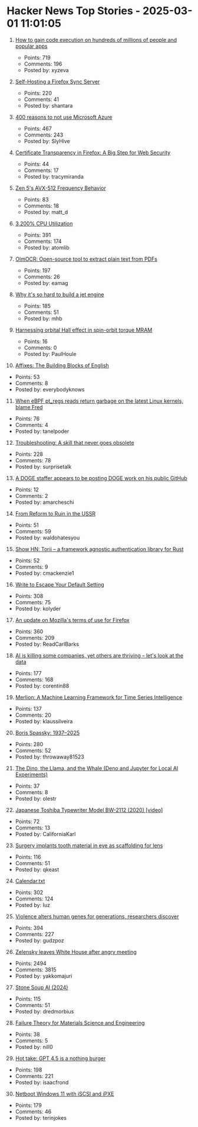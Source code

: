 # Hacker News Top Stories - 2025-03-01 11:01:05

1. [How to gain code execution on hundreds of millions of people and popular apps](https://kibty.town/blog/todesktop/)
   - Points: 719
   - Comments: 196
   - Posted by: xyzeva

2. [Self-Hosting a Firefox Sync Server](https://blog.diego.dev/posts/firefox-sync-server/)
   - Points: 220
   - Comments: 41
   - Posted by: shantara

3. [400 reasons to not use Microsoft Azure](https://azsh.it)
   - Points: 467
   - Comments: 243
   - Posted by: SlyHive

4. [Certificate Transparency in Firefox: A Big Step for Web Security](https://blog.transparency.dev/ct-in-firefox)
   - Points: 44
   - Comments: 17
   - Posted by: tracymiranda

5. [Zen 5's AVX-512 Frequency Behavior](https://chipsandcheese.com/p/zen-5s-avx-512-frequency-behavior)
   - Points: 83
   - Comments: 18
   - Posted by: matt_d

6. [3,200% CPU Utilization](https://josephmate.github.io/2025-02-26-3200p-cpu-util/)
   - Points: 391
   - Comments: 174
   - Posted by: atomlib

7. [OlmOCR: Open-source tool to extract plain text from PDFs](https://olmocr.allenai.org/)
   - Points: 197
   - Comments: 26
   - Posted by: eamag

8. [Why it's so hard to build a jet engine](https://www.construction-physics.com/p/why-its-so-hard-to-build-a-jet-engine)
   - Points: 185
   - Comments: 51
   - Posted by: mhb

9. [Harnessing orbital Hall effect in spin-orbit torque MRAM](https://www.nature.com/articles/s41467-024-55437-x)
   - Points: 16
   - Comments: 0
   - Posted by: PaulHoule

10. [Affixes: The Building Blocks of English](https://www.affixes.org/index.html)
   - Points: 53
   - Comments: 8
   - Posted by: everybodyknows

11. [When eBPF pt_regs reads return garbage on the latest Linux kernels, blame Fred](https://tanelpoder.com/posts/ebpf-pt-regs-error-on-linux-blame-fred/)
   - Points: 76
   - Comments: 4
   - Posted by: tanelpoder

12. [Troubleshooting: A skill that never goes obsolete](https://www.autodidacts.io/troubleshooting/)
   - Points: 228
   - Comments: 78
   - Posted by: surprisetalk

13. [A DOGE staffer appears to be posting DOGE work on his public GitHub](https://twitter.com/SollenbergerRC/status/1895609294810464390)
   - Points: 12
   - Comments: 2
   - Posted by: amarcheschi

14. [From Reform to Ruin in the USSR](https://www.cogitations.co/p/from-reform-to-ruin-in-the-ussr)
   - Points: 51
   - Comments: 59
   - Posted by: waldohatesyou

15. [Show HN: Torii – a framework agnostic authentication library for Rust](https://github.com/cmackenzie1/torii-rs)
   - Points: 52
   - Comments: 9
   - Posted by: cmackenzie1

16. [Write to Escape Your Default Setting](https://kupajo.com/write-to-escape-your-default-setting/)
   - Points: 308
   - Comments: 75
   - Posted by: kolyder

17. [An update on Mozilla's terms of use for Firefox](https://blog.mozilla.org/en/products/firefox/update-on-terms-of-use/)
   - Points: 360
   - Comments: 209
   - Posted by: ReadCarlBarks

18. [AI is killing some companies, yet others are thriving – let's look at the data](https://www.elenaverna.com/p/ai-is-killing-some-companies-yet)
   - Points: 177
   - Comments: 168
   - Posted by: corentin88

19. [Merlion: A Machine Learning Framework for Time Series Intelligence](https://github.com/salesforce/Merlion)
   - Points: 137
   - Comments: 20
   - Posted by: klaussilveira

20. [Boris Spassky: 1937–2025](https://en.chessbase.com/post/boris-spassky-1937-2025)
   - Points: 280
   - Comments: 52
   - Posted by: throwaway81523

21. [The Dino, the Llama, and the Whale (Deno and Jupyter for Local AI Experiments)](https://deno.com/blog/the-dino-llama-and-whale)
   - Points: 37
   - Comments: 8
   - Posted by: olestr

22. [Japanese Toshiba Typewriter Model BW-2112 (2020) [video]](https://www.youtube.com/watch?v=JZcui85b4EE)
   - Points: 72
   - Comments: 13
   - Posted by: CaliforniaKarl

23. [Surgery implants tooth material in eye as scaffolding for lens](https://www.cbc.ca/radio/asithappens/tooth-in-eye-surgery-canada-1.7470626)
   - Points: 116
   - Comments: 51
   - Posted by: qkeast

24. [Calendar.txt](https://terokarvinen.com/2021/calendar-txt/)
   - Points: 302
   - Comments: 124
   - Posted by: Iuz

25. [Violence alters human genes for generations, researchers discover](https://news.ufl.edu/2025/02/syrian-violence-epigenetics/)
   - Points: 394
   - Comments: 227
   - Posted by: gudzpoz

26. [Zelensky leaves White House after angry meeting](https://www.bbc.com/news/live/c625ex282zzt)
   - Points: 2494
   - Comments: 3815
   - Posted by: yakkomajuri

27. [Stone Soup AI (2024)](https://simons.berkeley.edu/news/stone-soup-ai)
   - Points: 115
   - Comments: 51
   - Posted by: dredmorbius

28. [Failure Theory for Materials Science and Engineering](https://www.failurecriteria.com/)
   - Points: 38
   - Comments: 5
   - Posted by: nill0

29. [Hot take: GPT 4.5 is a nothing burger](https://garymarcus.substack.com/p/hot-take-gpt-45-is-a-nothing-burger)
   - Points: 198
   - Comments: 221
   - Posted by: isaacfrond

30. [Netboot Windows 11 with iSCSI and iPXE](https://terinstock.com/post/2025/02/Netboot-Windows-11-with-iSCSI-and-iPXE/)
   - Points: 179
   - Comments: 46
   - Posted by: terinjokes

